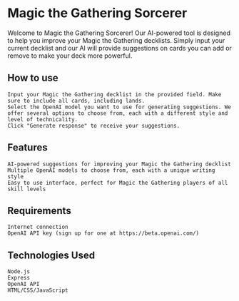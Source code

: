 # Magic the Gathering Sorcerer

Welcome to Magic the Gathering Sorcerer! Our AI-powered tool is designed to help you improve your Magic the Gathering decklists. Simply input your current decklist and our AI will provide suggestions on cards you can add or remove to make your deck more powerful.

## How to use

    Input your Magic the Gathering decklist in the provided field. Make sure to include all cards, including lands.
    Select the OpenAI model you want to use for generating suggestions. We offer several options to choose from, each with a different style and level of technicality.
    Click "Generate response" to receive your suggestions.

## Features

    AI-powered suggestions for improving your Magic the Gathering decklist
    Multiple OpenAI models to choose from, each with a unique writing style
    Easy to use interface, perfect for Magic the Gathering players of all skill levels

## Requirements

    Internet connection
    OpenAI API key (sign up for one at https://beta.openai.com/)

## Technologies Used

    Node.js
    Express
    OpenAI API
    HTML/CSS/JavaScript
